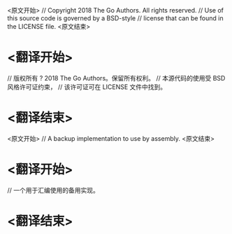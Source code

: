
<原文开始>
// Copyright 2018 The Go Authors. All rights reserved.
// Use of this source code is governed by a BSD-style
// license that can be found in the LICENSE file.
<原文结束>

# <翻译开始>
// 版权所有 ? 2018 The Go Authors。保留所有权利。
// 本源代码的使用受 BSD 风格许可证约束，
// 该许可证可在 LICENSE 文件中找到。
# <翻译结束>


<原文开始>
// A backup implementation to use by assembly.
<原文结束>

# <翻译开始>
// 一个用于汇编使用的备用实现。
# <翻译结束>

